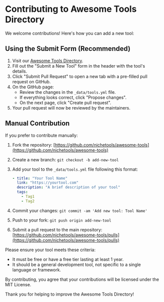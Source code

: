 # Contributing to Awesome Tools Directory

We welcome contributions! Here's how you can add a new tool:

## Using the Submit Form (Recommended)

1. Visit our [Awesome Tools Directory](https://awesome.tools).
2. Fill out the "Submit a New Tool" form in the header with the tool's details.
3. Click "Submit Pull Request" to open a new tab with a pre-filled pull request on GitHub.
4. On the GitHub page:
   - Review the changes in the `_data/tools.yml` file.
   - If everything looks correct, click "Propose changes".
   - On the next page, click "Create pull request".
5. Your pull request will now be reviewed by the maintainers.

## Manual Contribution

If you prefer to contribute manually:

1. Fork the repository: [https://github.com/nichetools/awesome-tools](https://github.com/nichetools/awesome-tools)
2. Create a new branch: `git checkout -b add-new-tool`
3. Add your tool to the `_data/tools.yml` file following this format:

   ```yaml
   - title: "Your Tool Name"
     link: "https://yourtool.com"
     description: "A brief description of your tool"
     tags: 
       - Tag1
       - Tag2
   ```

4. Commit your changes: `git commit -am 'Add new tool: Tool Name'`
5. Push to your fork: `git push origin add-new-tool`
6. Submit a pull request to the main repository: [https://github.com/nichetools/awesome-tools/pulls](https://github.com/nichetools/awesome-tools/pulls)

Please ensure your tool meets these criteria:
- It must be free or have a free tier lasting at least 1 year.
- It should be a general development tool, not specific to a single language or framework.

By contributing, you agree that your contributions will be licensed under the MIT License.

Thank you for helping to improve the Awesome Tools Directory!
